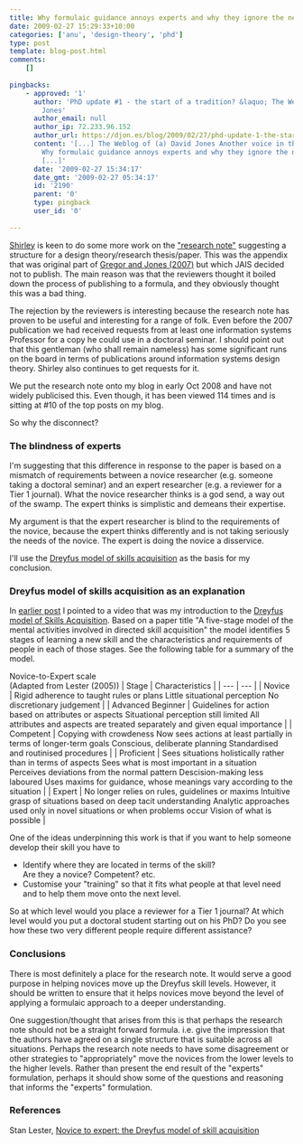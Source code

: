 ```yaml
---
title: Why formulaic guidance annoys experts and why they ignore the needs of the novice
date: 2009-02-27 15:29:33+10:00
categories: ['anu', 'design-theory', 'phd']
type: post
template: blog-post.html
comments:
    []
    
pingbacks:
    - approved: '1'
      author: 'PhD update #1 - the start of a tradition? &laquo; The Weblog of (a) David
        Jones'
      author_email: null
      author_ip: 72.233.96.152
      author_url: https://djon.es/blog/2009/02/27/phd-update-1-the-start-of-a-tradition/
      content: '[...] The Weblog of (a) David Jones Another voice in the blogosphere    &laquo;
        Why formulaic guidance annoys experts and why they ignore the needs of the&nbsp;novice
        [...]'
      date: '2009-02-27 15:34:17'
      date_gmt: '2009-02-27 05:34:17'
      id: '2190'
      parent: '0'
      type: pingback
      user_id: '0'
    
---
```

[Shirley](http://www.cbe.anu.edu.au/staff/info.asp?surname=Gregor&firstname=Shirley) is keen to do some more work on the ["research note"](/blog2/2008/10/09/the-anatomy-of-a-design-science-paper-a-research-note/) suggesting a structure for a design theory/research thesis/paper. This was the appendix that was original part of [Gregor and Jones (2007)](http://aisel.aisnet.org/jais/vol8/iss5/1/) but which JAIS decided not to publish. The main reason was that the reviewers thought it boiled down the process of publishing to a formula, and they obviously thought this was a bad thing.

The rejection by the reviewers is interesting because the research note has proven to be useful and interesting for a range of folk. Even before the 2007 publication we had received requests from at least one information systems Professor for a copy he could use in a doctoral seminar. I should point out that this gentleman (who shall remain nameless) has some significant runs on the board in terms of publications around information systems design theory. Shirley also continues to get requests for it.

We put the research note onto my blog in early Oct 2008 and have not widely publicised this. Even though, it has been viewed 114 times and is sitting at #10 of the top posts on my blog.

So why the disconnect?

### The blindness of experts

I'm suggesting that this difference in response to the paper is based on a mismatch of requirements between a novice researcher (e.g. someone taking a doctoral seminar) and an expert researcher (e.g. a reviewer for a Tier 1 journal). What the novice researcher thinks is a god send, a way out of the swamp. The expert thinks is simplistic and demeans their expertise.

My argument is that the expert researcher is blind to the requirements of the novice, because the expert thinks differently and is not taking seriously the needs of the novice. The expert is doing the novice a disservice.

I'll use the [Dreyfus model of skills acquisition](http://en.wikipedia.org/wiki/Dreyfus_model_of_skill_acquisition) as the basis for my conclusion.

### Dreyfus model of skills acquisition as an explanation

In [earlier post](/blog2/2008/12/16/the-dreyfus-model-from-novice-to-expert/) I pointed to a video that was my introduction to the [Dreyfus model of Skills Acquisition](http://en.wikipedia.org/wiki/Dreyfus_model_of_skill_acquisition). Based on a paper title "A five-stage model of the mental activities involved in directed skill acquisition" the model identifies 5 stages of learning a new skill and the characteristics and requirements of people in each of those stages. See the following table for a summary of the model.

Novice-to-Expert scale  
(Adapted from Lester (2005))
| Stage | Characteristics |
| --- | --- |
| Novice | Rigid adherence to taught rules or plans   Little situational perception   No discretionary judgement |
| Advanced Beginner | Guidelines for action based on attributes or aspects   Situational perception still limited   All attributes and aspects are treated separately and given equal importance |
| Competent | Copying with crowdeness   Now sees actions at least partially in terms of longer-term goals   Conscious, deliberate planning   Standardised and routinised procedures |
| Proficient | Sees situations holistically rather than in terms of aspects   Sees what is most important in a situation   Perceives deviations from the normal pattern   Descision-making less laboured   Uses maxims for guidance, whose meanings vary according to the situation |
| Expert | No longer relies on rules, guidelines or maxims   Intuitive grasp of situations based on deep tacit understanding   Analytic approaches used only in novel situations or when problems occur   Vision of what is possible |

One of the ideas underpinning this work is that if you want to help someone develop their skill you have to

- Identify where they are located in terms of the skill?  
    Are they a novice? Competent? etc.
- Customise your "training" so that it fits what people at that level need and to help them move onto the next level.

So at which level would you place a reviewer for a Tier 1 journal? At which level would you put a doctoral student starting out on his PhD? Do you see how these two very different people require different assistance?

### Conclusions

There is most definitely a place for the research note. It would serve a good purpose in helping novices move up the Dreyfus skill levels. However, it should be written to ensure that it helps novices move beyond the level of applying a formulaic approach to a deeper understanding.

One suggestion/thought that arises from this is that perhaps the research note should not be a straight forward formula. i.e. give the impression that the authors have agreed on a single structure that is suitable across all situations. Perhaps the research note needs to have some disagreement or other strategies to "appropriately" move the novices from the lower levels to the higher levels. Rather than present the end result of the "experts" formulation, perhaps it should show some of the questions and reasoning that informs the "experts" formulation.

### References

Stan Lester, [Novice to expert: the Dreyfus model of skill acquisition](https://www.sld.demon.co.uk/dreyfus.pdf)